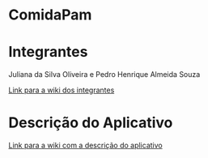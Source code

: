 # ComidaPam

<h1>Integrantes</h1>

<p>Juliana da Silva Oliveira e Pedro Henrique Almeida Souza</p>

<a href="https://github.com/JuS0l/App_IlhaBela/wiki/Integrantes">Link para a wiki dos integrantes</a>

<h1>Descrição do Aplicativo</h1>

<a href="https://github.com/JuS0l/ComidaPam/wiki/Descri%C3%A7%C3%A3o-do-Aplicativo">Link para a wiki com a descrição do aplicativo</a>
